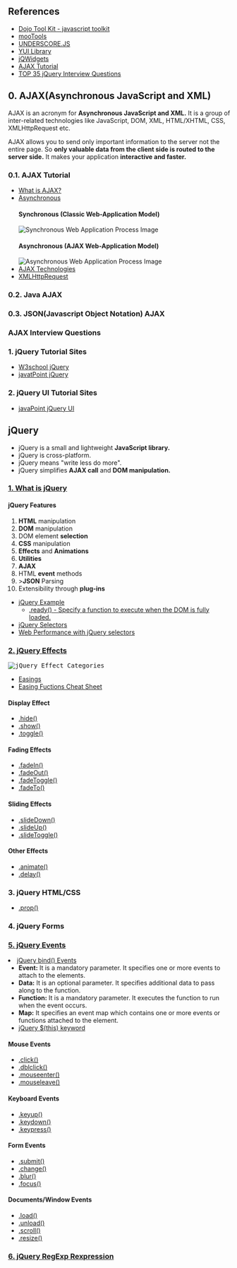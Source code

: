 ## References
<ul>
  <li><a href="https://dojotoolkit.org/">Dojo Tool Kit - javascript toolkit</a></li>
  <li><a href="https://mootools.net/">mooTools</a></li>
  <li><a href="http://underscorejs.org/">UNDERSCORE.JS</a></li>
  <li><a href="https://yuilibrary.com/">YUI Library<a></li>
  <li><a href="https://www.jqwidgets.com/jquery-widgets-demo/demos/jqxgrid/index.htm#demos/jqxgrid/paging.htm">jQWidgets</a></li>
  <li><a href="https://www.tutorialspoint.com/ajax/index.htm">AJAX Tutorial</a></li>
  <li><a href="https://www.javatpoint.com/jquery-interview-questions">TOP 35 jQuery Interview Questions</a></li>
</ul>

## 0. AJAX(Asynchronous JavaScript and XML)
<p>
  AJAX is an acronym for <strong>Asynchronous JavaScript and XML.</strong> It is a group of inter-related technologies like JavaScript, DOM, XML, HTML/XHTML, CSS, XMLHttpRequest etc. 
</p>
<p>
  AJAX allows you to send only important information to the server not the entire page. So <strong>only valuable data from the client side is routed to the server side.</strong> It makes your application <strong>interactive and faster.</strong>
</p>

### 0.1. AJAX Tutorial
<ul>
  <li><a href="https://www.javatpoint.com/ajax-tutorial">What is AJAX?</a></li>
  <li><a href="https://www.javatpoint.com/understanding-synchronous-vs-asynchronous">Asynchronous</a>
    <h4>Synchronous (Classic Web-Application Model)</h4>
    <img src="https://static.javatpoint.com/images/ajax/synchronous.gif" alt="Synchronous Web Application Process Image">
    <h4>Asynchronous (AJAX Web-Application Model)</h4>
    <img src="https://static.javatpoint.com/images/ajax/asynchronous.gif" alt="Asynchronous Web Application Process Image">
  </li>
  <li><a href="https://www.javatpoint.com/ajax-technologies">AJAX Technologies</a></li>
  <li><a href="https://www.javatpoint.com/understanding-xmlhttprequest">XMLHttpRequest</a></li>
</ul>

### 0.2. Java AJAX

### 0.3. JSON(Javascript Object Notation) AJAX

### AJAX Interview Questions

### 1. jQuery Tutorial Sites
<ul>
  <li><a href="https://www.w3schools.com/jquery/">W3school jQuery</a></li>
  <li><a href="https://www.javatpoint.com/jquery-tutorial">javatPoint jQuery</a></li>
</ul>


### 2. jQuery UI Tutorial Sites
<ul>
  <li><a href="https://www.javatpoint.com/jquery-ui-tutorial">javaPoint jQuery UI</a></li>
</ul>


## jQuery
<ul>
  <li>jQuery is a small and lightweight <strong>JavaScript library.</strong></li>
  <li>jQuery is cross-platform.</li>
  <li>jQuery means "write less do more".</li>
  <li>jQuery simplifies <strong>AJAX call</strong> and <strong>DOM manipulation.</strong></li>
</ul>

### [1. What is jQuery](https://www.javatpoint.com/what-is-jquery)
<h4>jQuery Features</h4>
<ol>
  <li><strong>HTML</strong> manipulation</li>
  <li><strong>DOM</strong> manipulation</li>
  <li>DOM element <strong>selection</strong></li>
  <li><strong>CSS</strong> manipulation</li>
  <li><strong>Effects</strong> and <strong>Animations</strong></li>
  <li><strong>Utilities</strong></li>
  <li><strong>AJAX</strong></li>
  <li>HTML <strong>event</strong> methods</li>
  <li>><strong>JSON</strong> Parsing</li>
  <li>Extensibility through <strong>plug-ins</strong></li>
</ol>

<ul>
  <li><a href="https://www.javatpoint.com/jquery-example">jQuery Example</a>
    <ul>
      <li><a href="https://api.jquery.com/ready/#ready-handler">.ready() - Specify a function to execute when the DOM is fully loaded.    </li>
    </ul>
  </li>
  <li><a href="https://www.javatpoint.com/jquery-selectors">jQuery Selectors</a></li>
  <li><a href="https://love2dev.com/blog/web-performance-optimization-when-possible-use-native-selectors-instead-of-jquery/">Web Performance with jQuery selectors</a></li>
</ul>

### [2. jQuery Effects](https://www.javatpoint.com/jquery-effects)
<kbd>
  <img src="https://www.javatpoint.com/jquerypages/images/jquery-effects.png", alt="jQuery Effect Categories">
</kbd>

<ul>
  <li><a href="https://api.jqueryui.com/easings/">Easings</a></li>
  <li><a href="https://easings.net/">Easing Fuctions Cheat Sheet</a></li>
</ul>

<h4>Display Effect</h4>
<ul>
  <li><a href="https://www.javatpoint.com/jquery-hide">.hide()</a></li>
  <li><a href="https://www.javatpoint.com/jquery-show">.show()</a></li>
  <li><a href="https://www.javatpoint.com/jquery-toggle">.toggle()</a></li>  
</ul>

<h4>Fading Effects</h4>
<ul>
  <li><a href="https://www.javatpoint.com/jquery-fadein">.fadeIn()</a></li>
  <li><a href="https://www.javatpoint.com/jquery-fadeout">.fadeOut()</a></li>
  <li><a href="https://www.javatpoint.com/jquery-fadetoggle">.fadeToggle()</a></li>
  <li><a href="https://www.javatpoint.com/jquery-fadeto">.fadeTo()</a></li>
</ul>

<h4>Sliding Effects</h4>
<ul>
  <li><a href="https://www.javatpoint.com/jquery-slidedown">.slideDown()</a></li>
  <li><a href="https://www.javatpoint.com/jquery-slideup">.slideUp()</a></li>
  <li><a href="https://www.javatpoint.com/jquery-slidetoggle">.slideToggle()</a></li>
</ul>

<h4>Other Effects</h4>
<ul>  
  <li><a href="https://www.javatpoint.com/jquery-animate">.animate()</a></li>
  <li><a href="https://www.javatpoint.com/jquery-delay">.delay()</a></li>
</ul>

### 3. jQuery HTML/CSS
<ul>
  <li><a href="https://api.jquery.com/prop/">.prop()</a></li>
</ul>

### 4. jQuery Forms


### [5. jQuery Events](https://api.jquery.com/category/events/)
<li><a href="https://www.javatpoint.com/jquery-bind">jQuery bind() Events</a>
  <ul>
    <li><strong>Event:</strong> It is a mandatory parameter. It specifies one or more events to attach to the elements.</li>
    <li><strong>Data:</strong> It is an optional parameter. It specifies additional data to pass along to the function.</li>
    <li><strong>Function:</strong> It is a mandatory parameter. It executes the function to run when the event occurs.</li>
    <li><strong>Map:</strong> It specifies an event map which contains one or more events or functions attached to the element.</li>
    <li><a href="https://stackoverflow.com/questions/12481439/jquery-this-keyword">jQuery $(this) keyword</a></li>
  </ul>
</li>

<h4>Mouse Events</h4>
<ul>
  <li><a href="https://www.javatpoint.com/jquery-click">.click()</a></li>
  <li><a href="">.dblclick()</a></li>
  <li><a href="">.mouseenter()</a></li>
  <li><a href="">.mouseleave()</a></li>
</ul>

<h4>Keyboard Events</h4>
<ul>
  <li><a href="">.keyup()</a></li>
  <li><a href="">.keydown()</a></li>
  <li><a href="">.keypress()</a></li>
</ul>


<h4>Form Events</h4>
<ul>
  <li><a href="">.submit()</a></li>
  <li><a href="">.change()</a></li>
  <li><a href="">.blur()</a></li>
  <li><a href="">.focus()</a></li>
</ul>


<h4>Documents/Window Events</h4>
<ul>
  <li><a href="">.load()</a></li>
  <li><a href="">.unload()</a></li>
  <li><a href="">.scroll()</a></li>
  <li><a href="">.resize()</a></li>
</ul>


### [6. jQuery RegExp Rexpression](https://www.w3schools.com/jsref/jsref_obj_regexp.asp)
